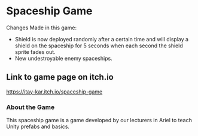 # Spaceship Game

Changes Made in this game:

- Shield is now deployed randomly after a certain time and will display a shield on the spaceship for 5 seconds when each second the shield sprite fades out.
- New undestroyable enemy spaceships.

## Link to game page on itch.io

<https://itay-kar.itch.io/spaceship-game>

### About the Game

This spaceship game is a game developed by our lecturers in Ariel to teach Unity prefabs and basics.
